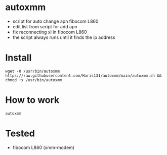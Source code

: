 # autoxmm
 * script for auto change apn fibocom L860
 * edit list from script for add apn
 * fix reconnecting xl in fibocom L860
 * the script always runs until it finds the ip address

# Install
```
wget -O /usr/bin/autoxmm https://raw.githubusercontent.com/Haris131/autoxmm/main/autoxmm.sh && chmod +x /usr/bin/autoxmm
```

# How to work
```
autoxmm
```

# Tested
 * fibocom L860 (xmm-modem)
